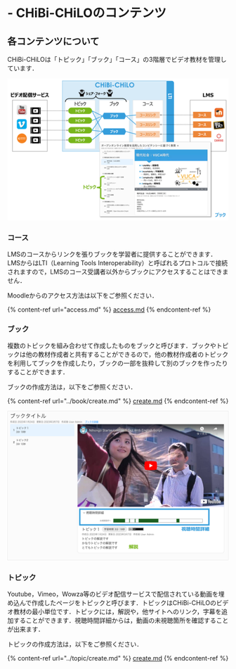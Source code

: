 # - CHiBi-CHiLOのコンテンツ

## 各コンテンツについて

CHiBi-CHiLOは「トピック」「ブック」「コース」の3階層でビデオ教材を管理しています．

![](<../.gitbook/assets/image (411)-2.png>)

### コース

LMSのコースからリンクを張りブックを学習者に提供することができます．LMSからはLTI（Learning Tools Interoperability）と呼ばれるプロトコルで接続されますので，LMSのコース受講者以外からブックにアクセスすることはできません．

Moodleからのアクセス方法は以下をご参照ください．

{% content-ref url="access.md" %}
[access.md](access.md)
{% endcontent-ref %}

### ブック

複数のトピックを組み合わせて作成したものをブックと呼びます．ブックやトピックは他の教材作成者と共有することができるので，他の教材作成者のトピックを利用してブックを作成したり，ブックの一部を抜粋して別のブックを作ったりすることができます．

ブックの作成方法は，以下をご参照ください．

{% content-ref url="../book/create.md" %}
[create.md](../book/create.md)
{% endcontent-ref %}

![](<../.gitbook/assets/image (484).png>)
### トピック

Youtube，Vimeo，Wowza等のビデオ配信サービスで配信されている動画を埋め込んで作成したページをトピックと呼びます．トピックはCHiBi-CHiLOのビデオ教材の最小単位です．トピックには，解説や，他サイトへのリンク，字幕を追加することができます．視聴時間詳細からは，動画の未視聴箇所を確認することが出来ます．

トピックの作成方法は，以下をご参照ください．

{% content-ref url="../topic/create.md" %}
[create.md](../topic/create.md)
{% endcontent-ref %}
